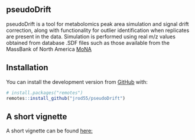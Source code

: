 ## pseudoDrift

pseudoDrift is a tool for metabolomics peak area simulation and signal drift correction, along with functionality for outlier identification when replicates are present in the data. Simulation is performed using real m/z values obtained from database .SDF files such as those available from the MassBank of North America
[MoNA](https://mona.fiehnlab.ucdavis.edu/) 

## Installation

You can install the development version from
[GitHub](https://github.com/) with:

``` r
# install.packages("remotes")
remotes::install_github("jrod55/pseudoDrift")
```

## A short vignette

A short vignette can be found [here:](https://rawcdn.githack.com/jrod55/pseudoDrift/dd7ebb9fcfceaa6462acc0b2617dcac328ee8f9e/doc/pseudoDrift_simulation_and_correction.html)
